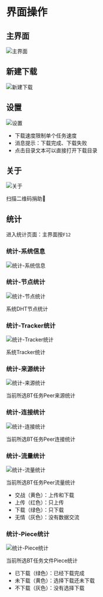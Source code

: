 # 界面操作

## 主界面

![主界面](.//gui/main.png "主界面")

## 新建下载

![新建下载](.//gui/build.png "新建下载")

## 设置

![设置](.//gui/setting.png "设置")

* 下载速度限制单个任务速度
* 消息提示：下载完成、下载失败
* 点击目录文本可以直接打开下载目录

## 关于

![关于](.//gui/about.png "关于")

扫描二维码捐助🐒

## 统计

进入统计页面：主界面按`F12`

### 统计-系统信息

![统计-系统信息](.//gui/statistics-system.png "统计-系统信息")

### 统计-节点统计

![统计-节点统计](.//gui/statistics-node.png "统计-节点统计")

系统DHT节点统计

### 统计-Tracker统计

![统计-Tracker统计](.//gui/statistics-tracker.png "统计-Tracker统计")

系统Tracker统计

### 统计-来源统计

![统计-来源统计](.//gui/statistics-source.png "统计-来源统计")

当前所选BT任务Peer来源统计

### 统计-连接统计

![统计-连接统计](.//gui/statistics-connect.png "统计-连接统计")

当前所选BT任务Peer连接统计

### 统计-流量统计

![统计-流量统计](.//gui/statistics-traffic.png "统计-流量统计")

当前所选BT任务Peer流量统计

* 交战（黄色）：上传和下载
* 上传（红色）：只上传
* 下载（绿色）：只下载
* 无情（灰色）：没有数据交流

### 统计-Piece统计

![统计-Piece统计](.//gui/statistics-piece.png "统计-Piece统计")

当前所选BT任务文件Piece统计

* 已下载（绿色）：已经下载完成
* 未下载（黄色）：选择下载还未下载
* 不下载（灰色）：没有选择下载
